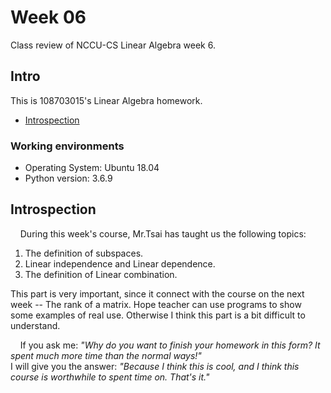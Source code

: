 # Week 06

Class review of NCCU-CS Linear Algebra week 6.

## Intro

This is 108703015's Linear Algebra homework.  

 - [Introspection](https://github.com/dark9ive/Linear_Algebra-HW/tree/master/week06#introspection)

### Working environments

 - Operating System: Ubuntu 18.04
 - Python version: 3.6.9

## Introspection

&nbsp;&nbsp;&nbsp;&nbsp;During this week's course, Mr.Tsai has taught us the following topics:

1. The definition of subspaces.
2. Linear independence and Linear dependence.
3. The definition of Linear combination.

This part is very important, since it connect with the course on the next week -- The rank of a matrix. Hope teacher can use programs to show some examples of real use. Otherwise I think this part is a bit difficult to understand.  
  
&nbsp;&nbsp;&nbsp;&nbsp;If you ask me: *"Why do you want to finish your homework in this form? It spent much more time than the normal ways!"*  
I will give you the answer: *"Because I think this is cool, and I think this course is worthwhile to spent time on. That's it."*
